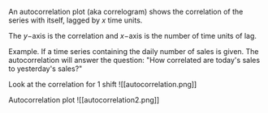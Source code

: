 An autocorrelation plot (aka correlogram) shows the correlation of the series with itself, lagged by $x$ time units.

The $y-$axis is the correlation and $x-$axis is the number of time units of lag.

Example. If a time series containing the daily number of sales is given. The autocorrelation will answer the question: "How correlated are today's sales to yesterday's sales?"

Look at the correlation for 1 shift
![[autocorrelation.png]]

Autocorrelation plot
![[autocorrelation2.png]]